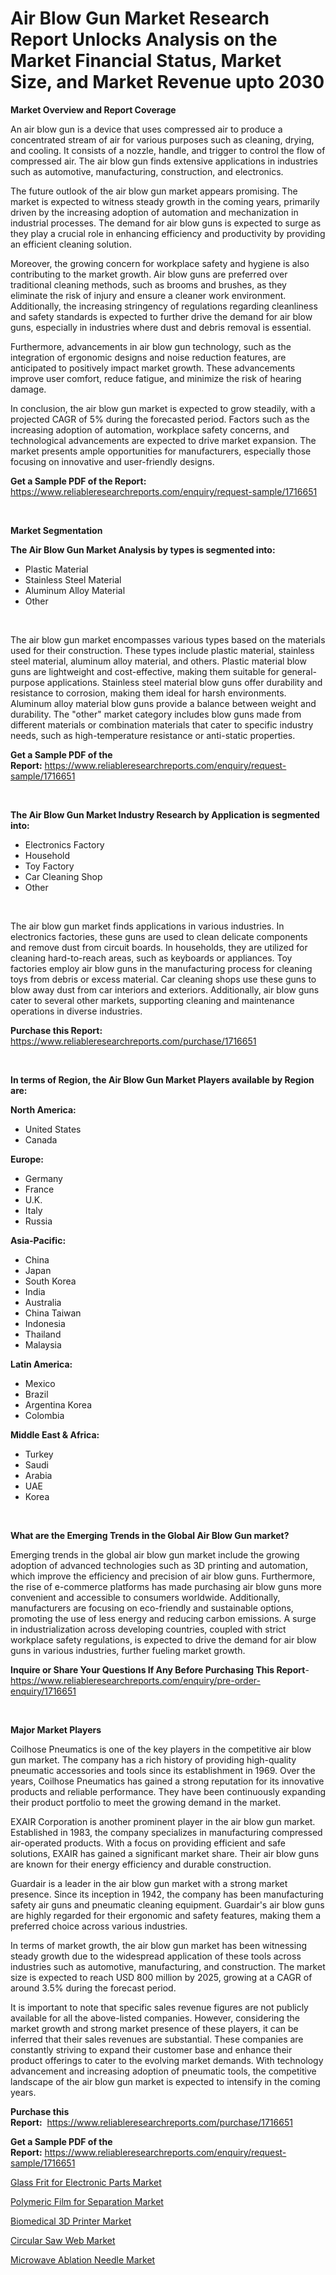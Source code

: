 <p><h1>Air Blow Gun Market Research Report Unlocks Analysis on the Market Financial Status, Market Size, and Market Revenue upto 2030</h1></p><p><strong>Market Overview and Report Coverage</strong></p>
<p><p>An air blow gun is a device that uses compressed air to produce a concentrated stream of air for various purposes such as cleaning, drying, and cooling. It consists of a nozzle, handle, and trigger to control the flow of compressed air. The air blow gun finds extensive applications in industries such as automotive, manufacturing, construction, and electronics.</p><p>The future outlook of the air blow gun market appears promising. The market is expected to witness steady growth in the coming years, primarily driven by the increasing adoption of automation and mechanization in industrial processes. The demand for air blow guns is expected to surge as they play a crucial role in enhancing efficiency and productivity by providing an efficient cleaning solution.</p><p>Moreover, the growing concern for workplace safety and hygiene is also contributing to the market growth. Air blow guns are preferred over traditional cleaning methods, such as brooms and brushes, as they eliminate the risk of injury and ensure a cleaner work environment. Additionally, the increasing stringency of regulations regarding cleanliness and safety standards is expected to further drive the demand for air blow guns, especially in industries where dust and debris removal is essential.</p><p>Furthermore, advancements in air blow gun technology, such as the integration of ergonomic designs and noise reduction features, are anticipated to positively impact market growth. These advancements improve user comfort, reduce fatigue, and minimize the risk of hearing damage.</p><p>In conclusion, the air blow gun market is expected to grow steadily, with a projected CAGR of 5% during the forecasted period. Factors such as the increasing adoption of automation, workplace safety concerns, and technological advancements are expected to drive market expansion. The market presents ample opportunities for manufacturers, especially those focusing on innovative and user-friendly designs.</p></p>
<p><strong>Get a Sample PDF of the Report:</strong> <a href="https://www.reliableresearchreports.com/enquiry/request-sample/1716651">https://www.reliableresearchreports.com/enquiry/request-sample/1716651</a></p>
<p>&nbsp;</p>
<p><strong>Market Segmentation</strong></p>
<p><strong>The Air Blow Gun Market Analysis by types is segmented into:</strong></p>
<p><ul><li>Plastic Material</li><li>Stainless Steel Material</li><li>Aluminum Alloy Material</li><li>Other</li></ul></p>
<p>&nbsp;</p>
<p><p>The air blow gun market encompasses various types based on the materials used for their construction. These types include plastic material, stainless steel material, aluminum alloy material, and others. Plastic material blow guns are lightweight and cost-effective, making them suitable for general-purpose applications. Stainless steel material blow guns offer durability and resistance to corrosion, making them ideal for harsh environments. Aluminum alloy material blow guns provide a balance between weight and durability. The "other" market category includes blow guns made from different materials or combination materials that cater to specific industry needs, such as high-temperature resistance or anti-static properties.</p></p>
<p><strong>Get a Sample PDF of the Report:</strong>&nbsp;<a href="https://www.reliableresearchreports.com/enquiry/request-sample/1716651">https://www.reliableresearchreports.com/enquiry/request-sample/1716651</a></p>
<p>&nbsp;</p>
<p><strong>The Air Blow Gun Market Industry Research by Application is segmented into:</strong></p>
<p><ul><li>Electronics Factory</li><li>Household</li><li>Toy Factory</li><li>Car Cleaning Shop</li><li>Other</li></ul></p>
<p>&nbsp;</p>
<p><p>The air blow gun market finds applications in various industries. In electronics factories, these guns are used to clean delicate components and remove dust from circuit boards. In households, they are utilized for cleaning hard-to-reach areas, such as keyboards or appliances. Toy factories employ air blow guns in the manufacturing process for cleaning toys from debris or excess material. Car cleaning shops use these guns to blow away dust from car interiors and exteriors. Additionally, air blow guns cater to several other markets, supporting cleaning and maintenance operations in diverse industries.</p></p>
<p><strong>Purchase this Report:</strong>&nbsp; <a href="https://www.reliableresearchreports.com/purchase/1716651">https://www.reliableresearchreports.com/purchase/1716651</a></p>
<p>&nbsp;</p>
<p><strong>In terms of Region, the Air Blow Gun Market Players available by Region are:</strong></p>
<p>
    <p> <strong> North America: </strong>
        <ul>
            <li>United States</li>
            <li>Canada</li>
        </ul>
        </p> 
    <p> <strong> Europe: </strong>
        <ul>
            <li>Germany</li>
            <li>France</li>
            <li>U.K.</li>
            <li>Italy</li>
            <li>Russia</li>
        </ul>
        </p> 
    <p> <strong> Asia-Pacific: </strong>
        <ul>
            <li>China</li>
            <li>Japan</li>
            <li>South Korea</li>
            <li>India</li>
            <li>Australia</li>
            <li>China Taiwan</li>
            <li>Indonesia</li>
            <li>Thailand</li>
            <li>Malaysia</li>
        </ul>
        </p> 
    <p> <strong> Latin America: </strong>
        <ul>
            <li>Mexico</li>
            <li>Brazil</li>
            <li>Argentina Korea</li>
            <li>Colombia</li>
        </ul>
        </p> 
    <p> <strong> Middle East & Africa: </strong>
        <ul>
            <li>Turkey</li>
            <li>Saudi</li>
            <li>Arabia</li>
            <li>UAE</li>
            <li>Korea</li>
        </ul>
    </p>
    </p>
<p>&nbsp;</p>
<p><strong>What are the Emerging Trends in the Global Air Blow Gun market?</strong></p>
<p><p>Emerging trends in the global air blow gun market include the growing adoption of advanced technologies such as 3D printing and automation, which improve the efficiency and precision of air blow guns. Furthermore, the rise of e-commerce platforms has made purchasing air blow guns more convenient and accessible to consumers worldwide. Additionally, manufacturers are focusing on eco-friendly and sustainable options, promoting the use of less energy and reducing carbon emissions. A surge in industrialization across developing countries, coupled with strict workplace safety regulations, is expected to drive the demand for air blow guns in various industries, further fueling market growth.</p></p>
<p><strong>Inquire or Share Your Questions If Any Before Purchasing This Report</strong>- <a href="https://www.reliableresearchreports.com/enquiry/pre-order-enquiry/1716651">https://www.reliableresearchreports.com/enquiry/pre-order-enquiry/1716651</a></p>
<p>&nbsp;</p>
<p><strong>Major Market Players</strong></p>
<p><p>Coilhose Pneumatics is one of the key players in the competitive air blow gun market. The company has a rich history of providing high-quality pneumatic accessories and tools since its establishment in 1969. Over the years, Coilhose Pneumatics has gained a strong reputation for its innovative products and reliable performance. They have been continuously expanding their product portfolio to meet the growing demand in the market.</p><p>EXAIR Corporation is another prominent player in the air blow gun market. Established in 1983, the company specializes in manufacturing compressed air-operated products. With a focus on providing efficient and safe solutions, EXAIR has gained a significant market share. Their air blow guns are known for their energy efficiency and durable construction.</p><p>Guardair is a leader in the air blow gun market with a strong market presence. Since its inception in 1942, the company has been manufacturing safety air guns and pneumatic cleaning equipment. Guardair's air blow guns are highly regarded for their ergonomic and safety features, making them a preferred choice across various industries.</p><p>In terms of market growth, the air blow gun market has been witnessing steady growth due to the widespread application of these tools across industries such as automotive, manufacturing, and construction. The market size is expected to reach USD 800 million by 2025, growing at a CAGR of around 3.5% during the forecast period.</p><p>It is important to note that specific sales revenue figures are not publicly available for all the above-listed companies. However, considering the market growth and strong market presence of these players, it can be inferred that their sales revenues are substantial. These companies are constantly striving to expand their customer base and enhance their product offerings to cater to the evolving market demands. With technology advancement and increasing adoption of pneumatic tools, the competitive landscape of the air blow gun market is expected to intensify in the coming years.</p></p>
<p><strong>Purchase this Report:</strong>&nbsp;&nbsp;<a href="https://www.reliableresearchreports.com/purchase/1716651">https://www.reliableresearchreports.com/purchase/1716651</a></p>
<p></p>
<p><strong>Get a Sample PDF of the Report:</strong>&nbsp;<a href="https://www.reliableresearchreports.com/enquiry/request-sample/1716651">https://www.reliableresearchreports.com/enquiry/request-sample/1716651</a></p>
<p><p><a href="https://www.linkedin.com/pulse/glass-frit-electronic-parts-market-research-report-provides/">Glass Frit for Electronic Parts Market</a></p><p><a href="https://medium.com/@oletawunsch/polymeric-film-for-separation-market-comprehensive-assessment-by-type-application-and-geography-0a8855e870c6">Polymeric Film for Separation Market</a></p><p><a href="https://www.linkedin.com/pulse/biomedical-3d-printer-market-research-report-unlocks-eidyc/">Biomedical 3D Printer Market</a></p><p><a href="https://medium.com/@majorwalker1947/circular-saw-web-market-comprehensive-assessment-by-type-application-and-geography-b0e4217dd134">Circular Saw Web Market</a></p><p><a href="https://www.linkedin.com/pulse/decoding-microwave-ablation-needle-market-deep-dive-ttxhc/">Microwave Ablation Needle Market</a></p></p>